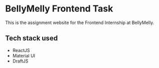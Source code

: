 # BellyMelly Frontend Task

This is the assignment website for the Frontend Internship at BellyMelly.

## Tech stack used

-   ReactJS
-   Material UI
-   DraftJS
